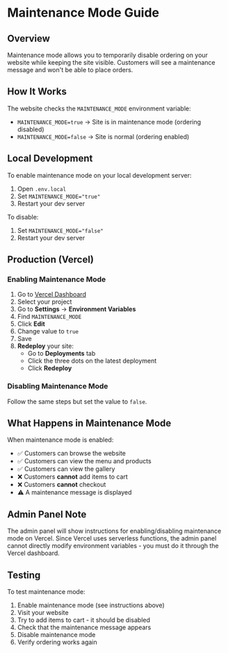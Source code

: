 # Maintenance Mode Guide

## Overview

Maintenance mode allows you to temporarily disable ordering on your website while keeping the site visible. Customers will see a maintenance message and won't be able to place orders.

## How It Works

The website checks the `MAINTENANCE_MODE` environment variable:
- `MAINTENANCE_MODE=true` → Site is in maintenance mode (ordering disabled)
- `MAINTENANCE_MODE=false` → Site is normal (ordering enabled)

## Local Development

To enable maintenance mode on your local development server:

1. Open `.env.local`
2. Set `MAINTENANCE_MODE="true"`
3. Restart your dev server

To disable:
1. Set `MAINTENANCE_MODE="false"`
2. Restart your dev server

## Production (Vercel)

### Enabling Maintenance Mode

1. Go to [Vercel Dashboard](https://vercel.com)
2. Select your project
3. Go to **Settings** → **Environment Variables**
4. Find `MAINTENANCE_MODE`
5. Click **Edit**
6. Change value to `true`
7. Save
8. **Redeploy** your site:
   - Go to **Deployments** tab
   - Click the three dots on the latest deployment
   - Click **Redeploy**

### Disabling Maintenance Mode

Follow the same steps but set the value to `false`.

## What Happens in Maintenance Mode

When maintenance mode is enabled:
- ✅ Customers can browse the website
- ✅ Customers can view the menu and products
- ✅ Customers can view the gallery
- ❌ Customers **cannot** add items to cart
- ❌ Customers **cannot** checkout
- ⚠️ A maintenance message is displayed

## Admin Panel Note

The admin panel will show instructions for enabling/disabling maintenance mode on Vercel. Since Vercel uses serverless functions, the admin panel cannot directly modify environment variables - you must do it through the Vercel dashboard.

## Testing

To test maintenance mode:
1. Enable maintenance mode (see instructions above)
2. Visit your website
3. Try to add items to cart - it should be disabled
4. Check that the maintenance message appears
5. Disable maintenance mode
6. Verify ordering works again
